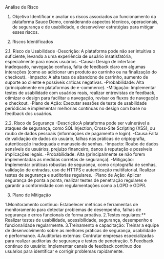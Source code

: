 Análise de Risco

1. Objetivo 
Identificar e avaliar os riscos associados ao funcionamento da plataforma Sauce Demo, considerando aspectos técnicos, operacionais, de segurança e de usabilidade, e desenvolver estratégias para mitigar esses riscos.

2. Riscos Identificados

2.1. Risco de Usabilidade
-Descrição: A plataforma pode não ser intuitiva o suficiente, levando a uma experiência de usuário insatisfatória, especialmente para novos usuários.
-Causa: Design de interface inadequado, navegação confusa, falta de feedback claro em algumas interações (como ao adicionar um produto ao carrinho ou na finalização do checkout).
-Impacto: A alta taxa de abandono de carrinho, aumento de suporte ao cliente e possíveis críticas negativas.
-Probabilidade: Alta (principalmente em plataformas de e-commerce).
-Mitigação: Implementar testes de usabilidade com usuários reais, realizar entrevistas de feedback, otimizar o design para facilitar a navegação, revisar os fluxos de navegação e checkout.
-Plano de Ação: Executar sessões de teste de usabilidade periódicas e implementar melhorias contínuas no design com base no feedback dos usuários.

2.2. Risco de Segurança
-Descrição:A plataforma pode ser vulnerável a ataques de segurança, como SQL Injection, Cross-Site Scripting (XSS), ou roubo de dados pessoais (informações de pagamento e login).
-Causa:Falta de validação de dados do usuário, falhas nas práticas de criptografia, autenticação inadequada e manuseio de senhas.
-Impacto: Roubo de dados sensíveis de usuários, prejuízo financeiro, danos à reputação e possíveis implicações legais.
-Probabilidade: Alta (principalmente se não forem implementadas as medidas corretas de segurança).
-Mitigação: Implementar práticas robustas de segurança, como criptografia de senhas, validação de entradas, uso de HTTPS e autenticação multifatorial. Realizar testes de segurança e auditorias regulares.
-Plano de Ação: Aplicar segurança de ponta a ponta, realizar testes de penetração regulares e garantir a conformidade com regulamentações como a LGPD e GDPR.

3. Plano de Mitigação

1.Monitoramento contínuo: Estabelecer métricas e ferramentas de monitoramento para detectar problemas de desempenho, falhas de segurança e erros funcionais de forma proativa.
2.Testes regulares:** Realizar testes de usabilidade, acessibilidade, segurança, desempenho e funcionalidade regularmente.
3.Treinamento e capacitação: Treinar a equipe de desenvolvimento sobre as melhores práticas de segurança, usabilidade e performance.
4.Auditorias externas: Contratar empresas especializadas para realizar auditorias de segurança e testes de penetração.
5.Feedback contínuo do usuário: Implementar canais de feedback contínuo dos usuários para identificar e corrigir problemas rapidamente.
